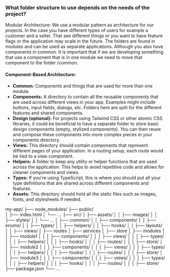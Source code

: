 ### What folder structure to use depends on the needs of the project?

Modular Architecture:
We use a modular pattern as architecture for our projects. In the case you have different types of users for example a customer and a seller. That see different things or you want to have feature flags or the application may scale in the future. The folders are found in modules and can be used as separate applications. Although you also have components in common. It is important that if we are developing something that use a component that is in one module we need to move that component to the folder /common.

#### Component-Based Architecture:

- **Common:** Components and things that are used for more than one module.
- **Components:** A directory to contain all the reusable components that are used across different views in your app. Examples might include buttons, input fields, dialogs, etc. Folders here are split for the different features and shared components.
- **Design (optional):** For projects using Tailwind CSS or other atomic CSS libraries, it could be beneficial to have a separate folder to store basic design components (empty, stylized components). You can then reuse and compose these components into more complex pieces in your ﻿components directory.
- **Views:** This directory should contain components that represent different pages of your application. In a routing setup, each route would be tied to a view component.
- **Helpers:** A folder to keep any utility or helper functions that are used across the application. This helps to avoid repetitive code and allows for cleaner components and views.
- **Types:** If you're using TypeScript, this is where you should put all your type definitions that are shared across different components and features.
- **Assets:** This directory should hold all the static files such as images, fonts, and stylesheets if needed.

my-app/
├── node_modules/
├── public/  
│ ├── index.html
│ └── ...
├── src/
│ ├── assets/
│ │ ├── images/
│ │ ├── styles/
│ │ └── …
│ ├── common/
│ │ ├── components/
│ │ ├── enums/
│ │ ├── types/
│ │ ├── helpers/
│ │ ├── hooks/
│ │ ├── layouts/
│ │ ├── views/
│ ├── routes
│ ├── services
│ ├── store
│ ├── modules
│ │ ├── module1
│ │ │ ├── components/
│ │ │ ├── views/
│ │ │ ├── types/
│ │ │ ├── helpers/
│ │ │ ├── hooks/
│ │ │ ├── routes/
│ │ │ ├── store/
│ │ ├── module2
│ │ │ ├── components/
│ │ │ ├── views/
│ │ │ ├── types/
│ │ │ ├── helpers/
│ │ │ ├── hooks/
│ │ │ ├── routes/
│ │ │ ├── store/
│ │ ├── module3
│ │ │ ├── components/
│ │ │ ├── views/
│ │ │ ├── types/
│ │ │ ├── helpers/
│ │ │ ├── hooks/
│ │ │ ├── routes/
│ │ │ ├── store/
├── package.json
└── ...
